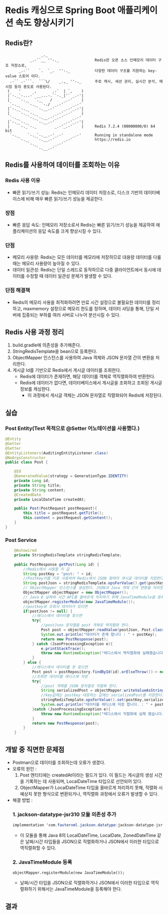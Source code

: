 # Redis 캐싱으로 Spring Boot 애플리케이션 속도 향상시키기
## Redis란?
```
                _._
           _.-``__ ''-._                Redis란 오픈 소스 인메모리 데이터 구조 저장소로,
      _.-``    `.  `_.  ''-._           다양한 데이터 구조를 지원하는 key-value 스토어 이다.
  .-`` .-```.  ```\/    _.,_ ''-._      주로 캐시, 세션 관리, 실시간 분석, 메시징 등의 용도로 사용된다.
 (    '      ,       .-`  | `,    )     
 |`-._`-...-` __...-.``-._|'` _.-'|       
 |    `-._   `._    /     _.-'    |      
  `-._    `-._  `-./  _.-'    _.-'      
 |`-._`-._    `-.__.-'    _.-'_.-'|
 |    `-._`-._        _.-'_.-'    |           
  `-._    `-._`-.__.-'_.-'    _.-'
 |`-._`-._    `-.__.-'    _.-'_.-'|
 |    `-._`-._        _.-'_.-'    |     Redis 7.2.4 (00000000/0) 64 bit
  `-._    `-._`-.__.-'_.-'    _.-'      Running in standalone mode
      `-._    `-.__.-'    _.-'          https://redis.io
          `-._        _.-'
              `-.__.-'
```

## Redis를 사용하여 데이터를 조회하는 이유

### Redis 사용 이유
- 빠른 읽기/쓰기 성능: Redis는 인메모리 데이터 저장소로, 디스크 기반의 데이터베이스에 비해 매우 빠른 읽기/쓰기 성능을 제공한다.
### 장점
- 빠른 응답 속도: 인메모리 저장소로서 Redis는 빠른 읽기/쓰기 성능을 제공하여 애플리케이션의 응답 속도를 크게 향상시킬 수 있다.
### 단점
- 메모리 사용량: Redis는 모든 데이터를 메모리에 저장하므로 대용량 데이터를 다룰 때는 메모리 사용량이 높아질 수 있다.
- 데이터 일관성: Redis는 단일 스레드로 동작하므로 다중 클라이언트에서 동시에 데이터를 수정할 때 데이터 일관성 문제가 발생할 수 있다.
### 단점 해결책
- Redis의 메모리 사용을 최적화하려면 만료 시간 설정으로 불필요한 데이터를 정리하고, maxmemory 설정으로 메모리 한도를 정하며, 데이터 샤딩을 통해, 단일 서버에 집중되는 부하를 여러 서버로 나누어 분산시킬 수 있다.

## Redis 사용 과정 정리
1. build.gradle에 의존성을 추가해준다.
2. StringRedisTemplate을 bean으로 등록한다.
3. ObjectMapper 인스턴스를 사용하여 Java 객체와 JSON 문자열 간의 변환을 처리한다.
4. 게시글 Id를 기반으로 Redis에서 게시글 데이터를 조회한다. 
   * Redis에 데이터가 존재하면, 해당 데이터를 객체로 역직렬화하여 반환한다.
   * Redis에 데이터가 없다면, 데이터베이스에서 게시글을 조회하고 조회된 게시글 정보를 캐싱한다.
        * 이 과정에서 게시글 객체는 JSON 문자열로 직렬화되어 Redis에 저장된다. 


## 실습
### Post Entity(Test 목적으로 @Setter 어노테이션을 사용했다.)
```java
@Entity
@Getter
@Setter
@EntityListeners(AuditingEntityListener.class)
@NoArgsConstructor
public class Post {

    @Id
    @GeneratedValue(strategy = GenerationType.IDENTITY)
    private Long id;
    private String title;
    private String content;
    @CreatedDate
    private LocalDateTime createdAt;

    public Post(PostRequest postRequest){
        this.title = postRequest.getTitle();
        this.content = postRequest.getContent();
    }
}

```
### Post Service
```java
    @Autowired
    private StringRedisTemplate stringRedisTemplate;
    
    public PostResponse getPost(Long id) {
        //Redis에서 사용할 키 값
        String postKey = "post: " + id;
        //Postkey키를 키로 사용하여 Redis에서 JSON 형태의 게시글 데이터를 저장한다.
        String postJson = stringRedisTemplate.opsForValue().get(postKey);
        // ObjectMapper 인스턴스를 생성한다. JSON과 Java 객체 간의 변환을 처리한다.
        ObjectMapper objectMapper = new ObjectMapper();
        // Java 8 날짜와 시간 API를 올바르게 처리하기 위해 JavaTimeModule을 등록한다.
        objectMapper.registerModule(new JavaTimeModule());
        //postkey로 조회시 데이터가 있다면
        if(postJson != null) {
            //레디스에서 데이터를 찾으면
            try{
                //postJson 문자열을 post 객체로 역직렬화 한다.
                Post post = objectMapper.readValue(postJson, Post.class);
                System.out.println("데이터가 존재 합니다 : " + postKey);
                return new PostResponse(post);
            } catch (JsonProcessingException e){
                e.printStackTrace();
                throw new RuntimeException("레디스에서 역직렬화에 실패했습니다.",e);
            }
        } else {
            //레디스에서 데이터를 못 찾으면
            Post post = postRepository.findById(id).orElseThrow(()-> new RuntimeException("게시글을 찾을수 없습니다."));
            //조회한 데이터를 레디스에 저장
            try{
                //post 객체를 JSON 문자열로 직렬화 한다.
                String serializedPost = objectMapper.writeValueAsString(post);
                //key값에는 postkey 대응하는 값에는 serializedPost를 저장한다.
                stringRedisTemplate.opsForValue().set(postKey,serializedPost);
                System.out.println("데이터를 레디스에 저장 합니다. : " + postKey);
            }catch (JsonProcessingException e){
                throw new RuntimeException("레디스에서 직렬화에 실패 했습니다.",e);
            }
            return new PostResponse(post);
        }
    }
```

## 개발 중 직면한 문제점
- Postman으로 데이터를 조회하는데 오류가 생겼다.
- 오류의 원인 :
    1. Post 엔티티에는 createdAt이라는 필드가 있다. 이 필드는 게시글의 생성 시간을 기록하는 데 사용되며, LocalDateTime 타입으로 선언되어 있다.
    2. ObjectMapper가 LocalDateTime 타입을 올바르게 처리하지 못해, 직렬화 시 예상치 못한 형식으로 변환되거나, 역직렬화 과정에서 오류가 발생할 수 있다.
- 해결 방법 :
    ### 1. **jackson-datatype-jsr310 모듈 의존성 추가**
    ```java
    implementation 'com.fasterxml.jackson.datatype:jackson-datatype-jsr310:2.15.4'
    ```
    * 이 모듈을 통해 Java 8의 LocalDateTime, LocalDate, ZonedDateTime 같은 날짜/시간 타입들을 JSON으로 직렬화하거나 JSON에서 이러한 타입으로 역직렬화할 수 있다.
    ### 2. **JavaTimeModule 등록**
   ```
   objectMapper.registerModule(new JavaTimeModule());
   ```
   * 날짜/시간 타입을 JSON으로 직렬화하거나 JSON에서 이러한 타입으로 역직렬화하기 위해서는 JavaTimeModule을 등록해야 한다. 
    
## 결과
